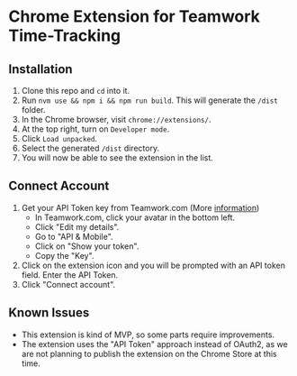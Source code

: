 # Chrome Extension for Teamwork Time-Tracking

## Installation

1. Clone this repo and `cd` into it.
1. Run `nvm use && npm i && npm run build`. This will generate the `/dist` folder.
1. In the Chrome browser, visit `chrome://extensions/`.
1. At the top right, turn on `Developer mode`.
1. Click `Load unpacked`.
1. Select the generated `/dist` directory.
1. You will now be able to see the extension in the list.

## Connect Account

1. Get your API Token key from Teamwork.com (More [information](https://apidocs.teamwork.com/guides/teamwork/getting-started-with-the-teamwork-com-api#getting-an-api-key))
    - In Teamwork.com, click your avatar in the bottom left.
    - Click "Edit my details".
    - Go to "API & Mobile".
    - Click on "Show your token".
    - Copy the "Key".
2. Click on the extension icon and you will be prompted with an API token field. Enter the API Token.
3. Click "Connect account".

## Known Issues

- This extension is kind of MVP, so some parts require improvements.
- The extension uses the "API Token" approach instead of OAuth2, as we are not planning to publish the extension on the Chrome Store at this time.
